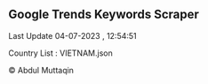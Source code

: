 

## Google Trends Keywords Scraper 
 
Last Update 04-07-2023 , 12:54:51

Country List :
VIETNAM.json



© Abdul Muttaqin 
